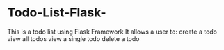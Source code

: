 # Todo-List-Flask-
 This is a todo list using Flask Framework
 It allows a user to:
 create a todo
 view all todos
 view a single todo
 delete a todo
